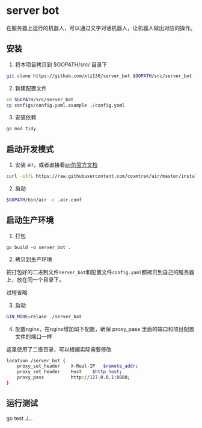 # server bot

在服务器上运行的机器人，可以通过文字对话机器人，让机器人做出对应的操作。

## 安装

1. 将本项目拷贝到 $GOPATH/src/ 目录下
```bash
git clone https://github.com/xtz136/server_bot $GOPATH/src/server_bot
```

2. 新建配置文件
```bash
cd $GOPATH/src/server_bot
cp configs/config.yaml.example ./config.yaml
```

3. 安装依赖
```bash
go mod tidy
```

## 启动开发模式

1. 安装 air，或者直接看[air的官方文档](https://github.com/cosmtrek/air)
```bash
curl -sSfL https://raw.githubusercontent.com/cosmtrek/air/master/install.sh | sh -s -- -b $(go env GOPATH)/bin
```

2. 启动
```bash
$GOPATH/bin/air -c .air.conf
```

## 启动生产环境

1. 打包
```
go build -o server_bot .
```

2. 拷贝到生产环境

把打包好的二进制文件`server_bot`和配置文件`config.yaml`都拷贝到自己的服务器上，放在同一个目录下。

过程省略

3. 启动

```bash
GIN_MODE=relase ./server_bot
```

4. 配置nginx，在nginx增加如下配置，确保 proxy_pass 里面的端口和项目配置文件的端口一样

这里使用了二级目录，可以根据实际需要修改

```bash
location /server_bot {
    proxy_set_header	X-Real-IP	$remote_addr;
    proxy_set_header	Host	$http_host;
    proxy_pass          http://127.0.0.1:8080;
}
```

## 运行测试

go test ./...
